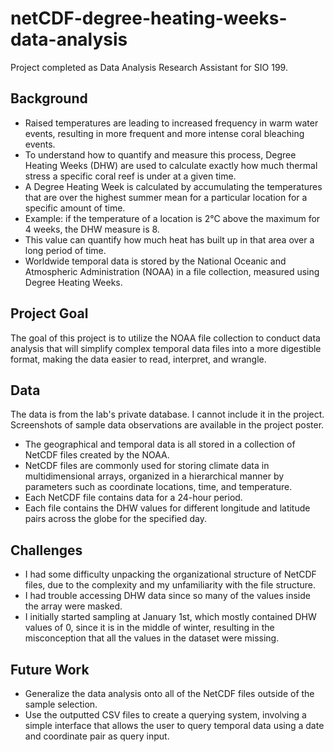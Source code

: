 # netCDF-degree-heating-weeks-data-analysis
Project completed as Data Analysis Research Assistant for SIO 199.

## Background 

- Raised temperatures are leading to increased frequency in warm water events, resulting in more frequent and more intense coral bleaching events.
- To understand how to quantify and measure this process, Degree Heating Weeks (DHW) are used to calculate exactly how much thermal stress a specific coral reef is under at a given time.
- A Degree Heating Week is calculated by accumulating the temperatures that are over the highest summer mean for a particular location for a specific amount of time.
- Example: if the temperature of a location is 2°C above the maximum for 4 weeks, the DHW measure is 8.
- This value can quantify how much heat has built up in that area over a long period of time.
- Worldwide temporal data is stored by the National Oceanic and Atmospheric Administration (NOAA) in a file collection, measured using Degree Heating Weeks.

## Project Goal 

The goal of this project is to utilize the NOAA file collection to conduct data analysis that will simplify complex temporal data files into a more digestible format, making the data easier to read, interpret, and wrangle.

## Data 

The data is from the lab's private database. I cannot include it in the project. Screenshots of sample data observations are available in the project poster. 

- The geographical and temporal data is all stored in a collection of NetCDF files created by the NOAA.
- NetCDF files are commonly used for storing climate data in multidimensional arrays, organized in a hierarchical manner by parameters such as coordinate locations, time, and temperature.
- Each NetCDF file contains data for a 24-hour period.
- Each file contains the DHW values for different longitude and latitude pairs across the globe for the specified day.

## Challenges 

- I had some difficulty unpacking the organizational structure of NetCDF files, due to the complexity and my unfamiliarity with the file structure.
- I had trouble accessing DHW data since so many of the values inside the array were masked.
- I initially started sampling at January 1st, which mostly contained DHW values of 0, since it is in the middle of winter, resulting in the misconception that all the values in the dataset were missing.

## Future Work 

- Generalize the data analysis onto all of the NetCDF files outside of the sample selection.
- Use the outputted CSV files to create a querying system, involving a simple interface that allows the user to query temporal data using a date and coordinate pair as query input.


